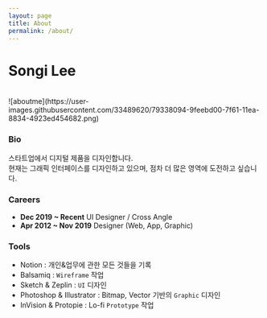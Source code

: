 ```yaml
---
layout: page
title: About
permalink: /about/
---
```


<h1>Songi Lee</h1>
<br />
![aboutme](https://user-images.githubusercontent.com/33489620/79338094-9feebd00-7f61-11ea-8834-4923ed454682.png)

### Bio
스타트업에서 디지털 제품을 디자인합니다.<br />
현재는 그래픽 인터페이스를 디자인하고 있으며, 점차 더 많은 영역에 도전하고 싶습니다.

### Careers
- <b>Dec 2019 ~ Recent</b> UI Designer / Cross Angle
- <b>Apr 2012 ~ Nov 2019</b> Designer (Web, App, Graphic)
</ul>

### Tools
- Notion : 개인&업무에 관한 모든 것들을 기록
- Balsamiq : <code>Wireframe</code> 작업
- Sketch & Zeplin : <code>UI</code> 디자인
- Photoshop & Illustrator : Bitmap, Vector 기반의 <code>Graphic</code> 디자인
- InVision & Protopie : Lo-fi <code>Prototype</code> 작업
